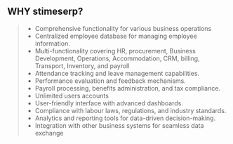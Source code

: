 ## WHY stimeserp?

>* Comprehensive functionality for various business operations 
>* 	Centralized employee database for managing employee information.
>*	Multi-functionality covering HR, procurement, Business Development, Operations, Accommodation, CRM, billing, Transport, Inventory, and payroll
>*	Attendance tracking and leave management capabilities.
>*	Performance evaluation and feedback mechanisms.
>*	Payroll processing, benefits administration, and tax compliance.
>*	Unlimited users accounts 
>* User-friendly interface with advanced dashboards.
>*	Compliance with labour laws, regulations, and industry standards.
>*	Analytics and reporting tools for data-driven decision-making.
>*	Integration with other business systems for seamless data exchange
